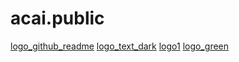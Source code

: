 # acai.public
[logo_github_readme](./logo_github_readme.png)
[logo_text_dark](./logo_text_dark.png)
[logo1](./logo.png)
[logo_green](./logo_green.png)